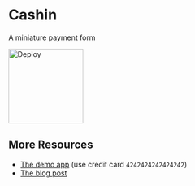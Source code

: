 # Cashin
A miniature payment form

<a href="https://heroku.com/deploy">
  <img src="https://www.herokucdn.com/deploy/button@2x.png" alt="Deploy" width=147>
</a>

## More Resources

- [The demo app](https://cashin-test.herokuapp.com) (use credit card `4242424242424242`)
- [The blog post](https://lord.io/blog/2015/cashin)